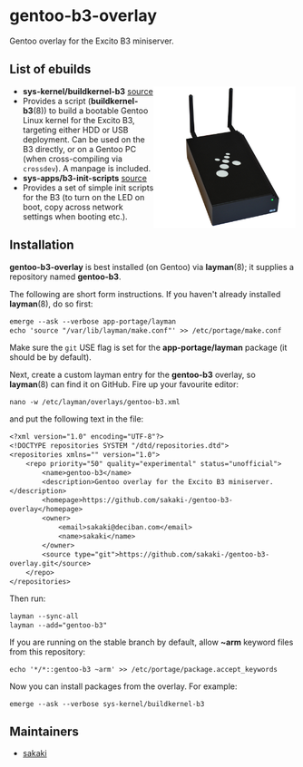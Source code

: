 # gentoo-b3-overlay
Gentoo overlay for the Excito B3 miniserver.

## List of ebuilds

<img src="https://raw.githubusercontent.com/sakaki-/resources/master/excito/b3/Excito_b3.jpg" alt="Excito B3" width="250px" align="right"/>

* **sys-kernel/buildkernel-b3** [source](https://github.com/sakaki-/buildkernel-b3)
 * Provides a script (**buildkernel-b3**(8)) to build a bootable Gentoo Linux kernel for the Excito B3, targeting either HDD or USB deployment. Can be used on the B3 directly, or on a Gentoo PC (when cross-compiling via `crossdev`). A manpage is included.
* **sys-apps/b3-init-scripts** [source](https://github.com/sakaki-/gentoo-b3-overlay/tree/master/sys-apps/b3-init-scripts/files)
 * Provides a set of simple init scripts for the B3 (to turn on the LED on boot, copy across network settings when booting etc.).

## Installation

**gentoo-b3-overlay** is best installed (on Gentoo) via **layman**(8); it supplies a repository named **gentoo-b3**.

The following are short form instructions. If you haven't already installed **layman**(8), do so first:

    emerge --ask --verbose app-portage/layman
    echo 'source "/var/lib/layman/make.conf"' >> /etc/portage/make.conf

Make sure the `git` USE flag is set for the **app-portage/layman** package (it should be by default).

Next, create a custom layman entry for the **gentoo-b3** overlay, so **layman**(8) can find it on GitHub. Fire up your favourite editor:

    nano -w /etc/layman/overlays/gentoo-b3.xml

and put the following text in the file:

    <?xml version="1.0" encoding="UTF-8"?>
    <!DOCTYPE repositories SYSTEM "/dtd/repositories.dtd">
    <repositories xmlns="" version="1.0">
        <repo priority="50" quality="experimental" status="unofficial">
    	    <name>gentoo-b3</name>
    	    <description>Gentoo overlay for the Excito B3 miniserver.</description>
    	    <homepage>https://github.com/sakaki-/gentoo-b3-overlay</homepage>
    	    <owner>
    		    <email>sakaki@deciban.com</email>
    		    <name>sakaki</name>
            </owner>
    	    <source type="git">https://github.com/sakaki-/gentoo-b3-overlay.git</source>
        </repo>
    </repositories>


Then run:

    layman --sync-all
    layman --add="gentoo-b3"

If you are running on the stable branch by default, allow **~arm** keyword files from this repository:

    echo '*/*::gentoo-b3 ~arm' >> /etc/portage/package.accept_keywords
    
Now you can install packages from the overlay. For example:

    emerge --ask --verbose sys-kernel/buildkernel-b3

## Maintainers

* [sakaki](mailto:sakaki@deciban.com)
